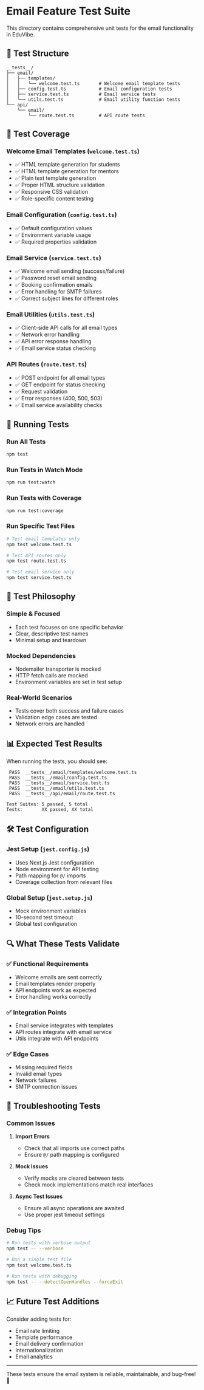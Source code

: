 # Email Feature Test Suite

This directory contains comprehensive unit tests for the email functionality in EduVibe.

## 📁 Test Structure

```
__tests__/
├── email/
│   ├── templates/
│   │   └── welcome.test.ts       # Welcome email template tests
│   ├── config.test.ts            # Email configuration tests
│   ├── service.test.ts           # Email service tests
│   └── utils.test.ts             # Email utility function tests
└── api/
    └── email/
        └── route.test.ts         # API route tests
```

## 🧪 Test Coverage

### Welcome Email Templates (`welcome.test.ts`)
- ✅ HTML template generation for students
- ✅ HTML template generation for mentors  
- ✅ Plain text template generation
- ✅ Proper HTML structure validation
- ✅ Responsive CSS validation
- ✅ Role-specific content testing

### Email Configuration (`config.test.ts`)
- ✅ Default configuration values
- ✅ Environment variable usage
- ✅ Required properties validation

### Email Service (`service.test.ts`)
- ✅ Welcome email sending (success/failure)
- ✅ Password reset email sending
- ✅ Booking confirmation emails
- ✅ Error handling for SMTP failures
- ✅ Correct subject lines for different roles

### Email Utilities (`utils.test.ts`)
- ✅ Client-side API calls for all email types
- ✅ Network error handling
- ✅ API error response handling
- ✅ Email service status checking

### API Routes (`route.test.ts`)
- ✅ POST endpoint for all email types
- ✅ GET endpoint for status checking
- ✅ Request validation
- ✅ Error responses (400, 500, 503)
- ✅ Email service availability checks

## 🚀 Running Tests

### Run All Tests
```bash
npm test
```

### Run Tests in Watch Mode
```bash
npm run test:watch
```

### Run Tests with Coverage
```bash
npm run test:coverage
```

### Run Specific Test Files
```bash
# Test email templates only
npm test welcome.test.ts

# Test API routes only  
npm test route.test.ts

# Test email service only
npm test service.test.ts
```

## 🎯 Test Philosophy

### Simple & Focused
- Each test focuses on one specific behavior
- Clear, descriptive test names
- Minimal setup and teardown

### Mocked Dependencies
- Nodemailer transporter is mocked
- HTTP fetch calls are mocked
- Environment variables are set in test setup

### Real-World Scenarios
- Tests cover both success and failure cases
- Validation edge cases are tested
- Network errors are handled

## 📊 Expected Test Results

When running the tests, you should see:

```
 PASS  __tests__/email/templates/welcome.test.ts
 PASS  __tests__/email/config.test.ts
 PASS  __tests__/email/service.test.ts
 PASS  __tests__/email/utils.test.ts
 PASS  __tests__/api/email/route.test.ts

Test Suites: 5 passed, 5 total
Tests:       XX passed, XX total
```

## 🛠️ Test Configuration

### Jest Setup (`jest.config.js`)
- Uses Next.js Jest configuration
- Node environment for API testing
- Path mapping for `@/` imports
- Coverage collection from relevant files

### Global Setup (`jest.setup.js`)
- Mock environment variables
- 10-second test timeout
- Global test configuration

## 🔍 What These Tests Validate

### ✅ Functional Requirements
- Welcome emails are sent correctly
- Email templates render properly
- API endpoints work as expected
- Error handling works correctly

### ✅ Integration Points
- Email service integrates with templates
- API routes integrate with email service
- Utils integrate with API endpoints

### ✅ Edge Cases
- Missing required fields
- Invalid email types
- Network failures
- SMTP connection issues

## 🚨 Troubleshooting Tests

### Common Issues

1. **Import Errors**
   - Check that all imports use correct paths
   - Ensure `@/` path mapping is configured

2. **Mock Issues**
   - Verify mocks are cleared between tests
   - Check mock implementations match real interfaces

3. **Async Test Issues**
   - Ensure all async operations are awaited
   - Use proper jest timeout settings

### Debug Tips

```bash
# Run tests with verbose output
npm test -- --verbose

# Run a single test file
npm test welcome.test.ts

# Run tests with debugging
npm test -- --detectOpenHandles --forceExit
```

## 📈 Future Test Additions

Consider adding tests for:
- Email rate limiting
- Template performance
- Email delivery confirmation
- Internationalization
- Email analytics

---

These tests ensure the email system is reliable, maintainable, and bug-free! 🎉 